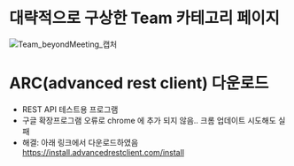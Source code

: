 # 대략적으로 구상한 Team 카테고리 페이지

![Team_beyondMeeting_캡처](/uploads/8a375f3e1002facff14edad4eaebeffa/Team_beyondMeeting_캡처.png)


# ARC(advanced rest client) 다운로드
- REST API 테스트용 프로그램
- 구글 확장프로그램 오류로 chrome 에 추가 되지 않음.. 크롬 업데이트 시도해도 실패
- 해결: 아래 링크에서 다운로드하였음
https://install.advancedrestclient.com/install

